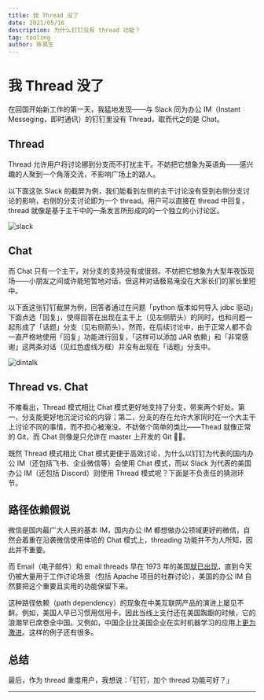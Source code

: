 ```yaml
---
title: 我 Thread 没了
date: 2021/05/16
description: 为什么钉钉没有 thread 功能？
tag: tooling
author: 陈易生
---
```


# 我 Thread 没了

在回国开始新工作的第一天，我猛地发现——与 Slack 同为办公 IM（Instant Messeging，即时通讯）的钉钉里没有 Thread，取而代之的是 Chat。

## Thread

Thread 允许用户将讨论挪到分支而不打扰主干。不妨把它想象为英语角——感兴趣的人聚到一个角落交流，不影响广场上的路人。

以下面这张 Slack 的截屏为例，我们能看到左侧的主干讨论没有受到右侧分支讨论的影响，右侧的分支讨论即为一个 thread。用户可以直接在 thread 中回复，thread 就像是基于主干中的一条发言所形成的的一个独立的小讨论区。

![slack](/images/thread/slack.png)

## Chat

而 Chat 只有一个主干，对分支的支持没有或很弱。不妨把它想象为大型年夜饭现场——小朋友之间或许能短暂地对话，但这种对话极易淹没在大家长们的家长里短中。

以下面这张钉钉截屏为例，回答者通过在问题「python 版本如何导入 jdbc 驱动」下面点选「回复」，使得回答在出现在主干上（见左侧箭头）的同时，也和问题一起形成了「话题」分支（见右侧箭头）。然而，在后续讨论中，由于正常人都不会一直严格地使用「回复」功能进行回复，「这样可以添加 JAR 依赖」和「非常感谢」这两条对话（见红色虚线方框）并没有出现在「话题」分支中。

![dintalk](/images/thread/dintalk.png)

## Thread vs. Chat

不难看出，Thread 模式相比 Chat 模式更好地支持了分支，带来两个好处。第一，分支能更好地沉淀讨论的内容；第二，分支的存在允许大家同时在一个大主干上讨论不同的事情，而不担心被淹没。不妨做个简单的类比——Thead 就像正常的 Git，而 Chat 则像是只允许在 master 上开发的 Git 🤦‍♂️。

既然 Thread 模式相比 Chat 模式更便于高效讨论，为什么以钉钉为代表的国内办公 IM（还包括飞书、企业微信等）会使用 Chat 模式，而以 Slack 为代表的美国办公 IM（还包括 Discord）则使用 Thread 模式呢？下面是不负责任的猜测环节。

## 路径依赖假说

微信是国内最广大人民的基本 IM，国内办公 IM 都想做办公领域更好的微信，自然会着重在沿袭微信使用体验的 Chat 模式上，threading 功能并不为人所知，因此并不重要。

而 Email（电子邮件）和 email threads 早在 1973 年的美国[就已出现](https://en.wikipedia.org/wiki/Email)，直到今天仍被大量用于工作讨论场景（包括 Apache 项目的社群讨论），美国的办公 IM 自然要把这个重要且实用的功能保留下来。

这种路径依赖（path dependency）的现象在中美互联网产品的演进上屡见不鲜。例如，美国人早已习惯用信用卡，因此当线上支付还在美国踟蹰的时候，它的浪潮早已席卷全中国。又例如，中国企业比美国企业在实时机器学习的应用上[更为激进](https://huyenchip.com/2020/12/27/real-time-machine-learning.html)。这样的例子还有很多。

## 总结

最后，作为 thread 重度用户，我想说：「钉钉，加个 thread 功能可好？」

---
